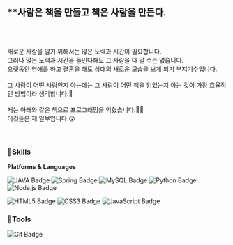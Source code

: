<h2>**사람은 책을 만들고 책은 사람을 만든다.</h2><br />
​
<p>​
새로운 사람을 알기 위해서는 많은 노력과 시간이 필요합니다.<br />
그러나 많은 노력과 시간을 들인다해도 그 사람을 다 알 수는 없습니다.<br />
오랫동안 연애를 하고 결혼을 해도 상대의 새로운 모습을 보게 되기 부지기수입니다.<br />
​<br />
그 사람이 어떤 사람인지 아는데는 그 사람이 어떤 책을 읽었는지 아는 것이 가장 효율적인 방법이라 생각합니다.🚀<br />
​<br />
저는 아래와 같은 책으로 프로그래밍을 익혔습니다.👨‍💻<br />
이것들은 제 일부입니다.😚<br />
<br />
<br />
<h3>💪Skills</h3>
<b>Platforms & Languages</b>

 <p>
  <img alt="JAVA Badge" src="https://img.shields.io/badge/Java-007396?style=flat-square&logo=Java&logoColor=white"/>
  <img alt="Spring Badge" src="https://img.shields.io/badge/Spring-6DB33F?style=flat-square&logo=Spring&logoColor=white"/>
  <img alt="MySQL Badge" src="https://img.shields.io/badge/MySQL-4479A1?style=flat-square&logo=MySQL&logoColor=white"/>
  <img alt="Python Badge" src="https://img.shields.io/badge/Python-3776AB?style=flat-square&logo=Python&logoColor=white"/>
  <img alt="Node.js Badge" src="https://img.shields.io/badge/Node.js-339933?style=flat-square&logo=Node.js&logoColor=white"/>
 </p>
  <p>
   <img alt="HTML5 Badge" src="https://img.shields.io/badge/HTML5-E34F26?style=flat-square&logo=HTML5&logoColor=white"/>
   <img alt="CSS3 Badge" src="https://img.shields.io/badge/CSS3-1572B6?style=flat-square&logo=CSS3&logoColor=white"/>
   <img alt="JavaScript Badge" src="https://img.shields.io/badge/JavaScript-F7DF1E?style=flat-square&logo=JavaScript&logoColor=white"/>
  </p>

<h3>🔧Tools</h3>
<img alt="Git Badge" src="https://img.shields.io/badge/Git-F05032?style=flat-square&logo=Git&logoColor=white"/>
